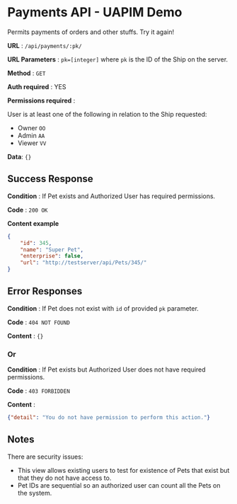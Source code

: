 # Payments API - UAPIM Demo

Permits payments of orders and other stuffs. Try it again!

**URL** : `/api/payments/:pk/`

**URL Parameters** : `pk=[integer]` where `pk` is the ID of the Ship on the
server.

**Method** : `GET`

**Auth required** : YES

**Permissions required** :

User is at least one of the following in relation to the Ship requested:

* Owner `OO`
* Admin `AA`
* Viewer `VV`

**Data**: `{}`

## Success Response

**Condition** : If Pet exists and Authorized User has required permissions.

**Code** : `200 OK`

**Content example**

```json
{
    "id": 345,
    "name": "Super Pet",
    "enterprise": false,
    "url": "http://testserver/api/Pets/345/"
}
```

## Error Responses

**Condition** : If Pet does not exist with `id` of provided `pk` parameter.

**Code** : `404 NOT FOUND`

**Content** : `{}`

### Or

**Condition** : If Pet exists but Authorized User does not have required
permissions.

**Code** : `403 FORBIDDEN`

**Content** :

```json
{"detail": "You do not have permission to perform this action."}
```

## Notes

There are security issues:

* This view allows existing users to test for existence of Pets that exist
    but that they do not have access to.
* Pet IDs are sequential so an authorized user can count all the Pets
    on the system.
